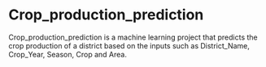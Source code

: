 # Crop_production_prediction
Crop_production_prediction is a machine learning project that predicts the crop production of a district based on the inputs such as District_Name, Crop_Year, Season, Crop and Area.
